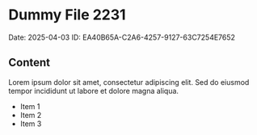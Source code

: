 # Dummy File 2231

Date: 2025-04-03
ID: EA40B65A-C2A6-4257-9127-63C7254E7652

## Content

Lorem ipsum dolor sit amet, consectetur adipiscing elit.
Sed do eiusmod tempor incididunt ut labore et dolore magna aliqua.

* Item 1
* Item 2
* Item 3
